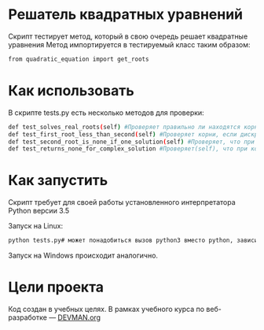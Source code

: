 # Решатель квадратных уравнений

Скрипт тестирует метод, который в свою очередь решает квадратные уравнения
Метод импортируется в тестируемый класс таким образом:
```bash
from quadratic_equation import get_roots
```

# Как использовать

В скрипте tests.py есть несколько методов для проверки:
 
```bash
def test_solves_real_roots(self) #Проверяет правильно ли находятся корни если дскриминант равен нулю
def test_first_root_less_than_second(self) #Проверяет корни, если дискриминант положительное число
def test_second_root_is_none_if_one_solution(self) #Проверяет, что при нулевом дискриминнте один из корней равен None, а второй какому-то числу
def test_returns_none_for_complex_solution #Проверяет(self), что при комплексных корнях, ответ None
```

# Как запустить

Скрипт требует для своей работы установленного интерпретатора Python версии 3.5

Запуск на Linux:

```bash
python tests.py# может понадобиться вызов python3 вместо python, зависит от настроек операционной системы

```

Запуск на Windows происходит аналогично.

# Цели проекта

Код создан в учебных целях. В рамках учебного курса по веб-разработке ― [DEVMAN.org](https://devman.org)
